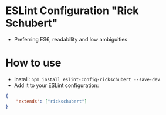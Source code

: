 ESLint Configuration "Rick Schubert"
===================================

- Preferring ES6, readability and low ambiguities

# How to use
- Install: `npm install eslint-config-rickschubert --save-dev`
- Add it to your ESLint configuration:

```json
{
    "extends": ["rickschubert"]
}
```

